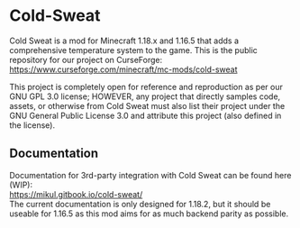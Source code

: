 # Cold-Sweat
Cold Sweat is a mod for Minecraft 1.18.x and 1.16.5 that adds a comprehensive temperature system to the game. This is the public repository for our project on CurseForge:  
https://www.curseforge.com/minecraft/mc-mods/cold-sweat  
  
This project is completely open for reference and reproduction as per our GNU GPL 3.0 license; HOWEVER, any project that directly samples code, assets, or otherwise from Cold Sweat must also list their project under the GNU General Public License 3.0 and attribute this project (also defined in the license).

## Documentation
Documentation for 3rd-party integration with Cold Sweat can be found here (WIP):  
https://mikul.gitbook.io/cold-sweat/  
The current documentation is only designed for 1.18.2, but it should be useable for 1.16.5 as this mod aims for as much backend parity as possible.
